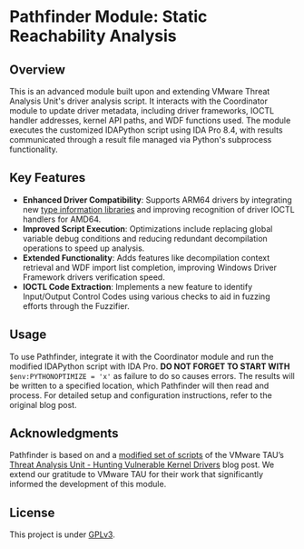 # Pathfinder Module: Static Reachability Analysis

## Overview

This is an advanced module built upon and extending VMware Threat Analysis Unit's driver analysis script.
It interacts with the Coordinator module to update driver metadata, including driver frameworks, IOCTL handler addresses, kernel API paths, and WDF functions used.
The module executes the customized IDAPython script using IDA Pro 8.4, with results communicated through a result file managed via Python's subprocess functionality.

## Key Features
- **Enhanced Driver Compatibility**: Supports ARM64 drivers by integrating new [type information libraries](./WinARMTil/) and improving recognition of driver IOCTL handlers for AMD64.
- **Improved Script Execution**: Optimizations include replacing global variable debug conditions and reducing redundant decompilation operations to speed up analysis.
- **Extended Functionality**: Adds features like decompilation context retrieval and WDF import list completion, improving Windows Driver Framework drivers verification speed.
- **IOCTL Code Extraction**: Implements a new feature to identify Input/Output Control Codes using various checks to aid in fuzzing efforts through the Fuzzifier.

## Usage
To use Pathfinder, integrate it with the Coordinator module and run the modified IDAPython script with IDA Pro.
**DO NOT FORGET TO START WITH** `$env:PYTHONOPTIMIZE = 'x'` as failure to do so causes errors.
The results will be written to a specified location, which Pathfinder will then read and process.
For detailed setup and configuration instructions, refer to the original blog post.

## Acknowledgments

Pathfinder is based on and a [modified set of scripts](./VDR/) of the VMware TAU’s [Threat Analysis Unit - Hunting Vulnerable Kernel Drivers](https://blogs.vmware.com/security/2023/10/hunting-vulnerable-kernel-drivers.html) blog post.
We extend our gratitude to VMware TAU for their work that significantly informed the development of this module.

## License
This project is under [GPLv3](../../LICENSE).